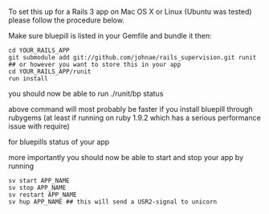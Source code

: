 To set this up for a Rails 3 app on Mac OS X or Linux (Ubuntu was tested) please follow the
procedure below.

Make sure bluepill is listed in your Gemfile and bundle it then:

    cd YOUR_RAILS_APP
    git submodule add git://github.com/johnae/rails_supervision.git runit ## or however you want to store this in your app
    cd YOUR_RAILS_APP/runit
    run install

you should now be able to run
    ./runit/bp status
    
above command will most probably be faster if you install bluepill through rubygems (at least if running
on ruby 1.9.2 which has a serious performance issue with require)

for bluepills status of your app

more importantly you should now be able to start and stop your app by running
    
    sv start APP_NAME
    sv stop APP_NAME
    sv restart APP_NAME
    sv hup APP_NAME ## this will send a USR2-signal to unicorn